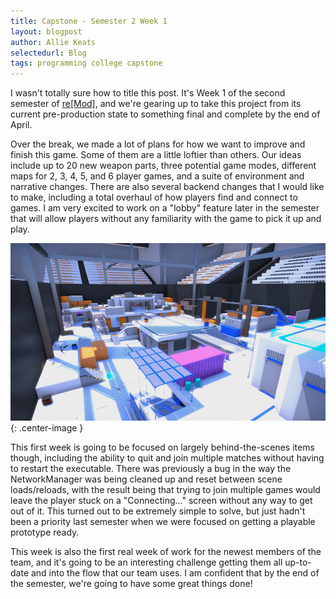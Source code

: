 ```yaml
---
title: Capstone - Semester 2 Week 1
layout: blogpost
author: Allie Keats
selectedurl: Blog
tags: programming college capstone
---
```

I wasn't totally sure how to title this post. It's Week 1 of the second semester of [re[Mod]](/portfolio/remod.html), and we're gearing up to take this project from its current pre-production state to something final and complete by the end of April.

Over the break, we made a lot of plans for how we want to improve and finish this game. Some of them are a little loftier than others. Our ideas include up to 20 new weapon parts, three potential game modes, different maps for 2, 3, 4, 5, and 6 player games, and a suite of environment and narrative changes. There are also several backend changes that I would like to make, including a total overhaul of how players find and connect to games. I am very excited to work on a "lobby" feature later in the semester that will allow players without any familiarity with the game to pick it up and play.

<!--more-->

![](/assets/img/portfolio/remod/s1_cover.png){: .center-image }

This first week is going to be focused on largely behind-the-scenes items though, including the ability to quit and join multiple matches without having to restart the executable. There was previously a bug in the way the NetworkManager was being cleaned up and reset between scene loads/reloads, with the result being that trying to join multiple games would leave the player stuck on a "Connecting..." screen without any way to get out of it. This turned out to be extremely simple to solve, but just hadn't been a priority last semester when we were focused on getting a playable prototype ready.

This week is also the first real week of work for the newest members of the team, and it's going to be an interesting challenge getting them all up-to-date and into the flow that our team uses. I am confident that by the end of the semester, we're going to have some great things done!
